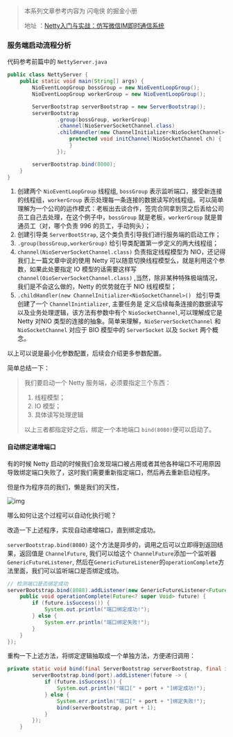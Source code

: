 > 本系列文章参考内容为 闪电侠 的掘金小册
>
> 地址 ：[Netty入门与实战：仿写微信IM即时通信系统](https://juejin.im/book/5b4bc28bf265da0f60130116/section/5b6a1a9cf265da0f87595521)

### 服务端启动流程分析

代码参考前篇中的 `NettyServer.java`

```java
public class NettyServer {
    public static void main(String[] args) {
        NioEventLoopGroup bossGroup = new NioEventLoopGroup();
        NioEventLoopGroup workerGroup = new NioEventLoopGroup();

        ServerBootstrap serverBootstrap = new ServerBootstrap();
        serverBootstrap
                .group(bossGroup, workerGroup)
                .channel(NioServerSocketChannel.class)
                .childHandler(new ChannelInitializer<NioSocketChannel>() {
                    protected void initChannel(NioSocketChannel ch) {
                    }
                });

        serverBootstrap.bind(8000);
    }
}
```

1. 创建两个 `NioEventLoopGroup` 线程组, `bossGroup` 表示监听端口，接受新连接的线程组，`workerGroup` 表示处理每一条连接的数据读写的线程组。可以简单理解为一个公司的运作模式：老板出去谈合作，签完合同拿到货之后丢给公司员工自己去处理，在这个例子中，`bossGroup` 就是老板，`workerGroup` 就是普通员工（对，哪个负责 996 的员工，手动狗头）；
2. 创建引导类 `ServerBootStrap`, 这个类负责引导我们进行服务端的启动工作；
3. `.group(bossGroup,workerGroup)` 给引导类配置第一步定义的两大线程组；
4. `channel(NioServerSocketChannel.class)` 负责指定线程模型为 NIO，还记得我们上一篇文章中说的使用 Netty 可以随意切换线程模型么，就是利用这个参数，如果此处要指定 IO 模型的话需要这样写 `channel(OioServerSocketChannel.class)` ,当然，除非某种特殊极端情况，我们是不会这么做的，Netty 的优势就在于 NIO 线程模型；
5. `.childHandler(new ChannelInitializer<NioSocketChannel>() ` 给引导类创建了一个 `ChannelInintializer`, 主要任务是 定义后续每条连接的数据读写以及业务处理逻辑，该方法有参数中有个 `NioSocketChannel`,可以理解成它是 Netty 对NIO 类型的连接的抽象。简单来理解，`NioServerSocketChannel` 和 `NioSocketChannel` 对应于 BIO 模型中的 `ServerSocket` 以及 `Socket` 两个概念。

以上可以说是最小化参数配置，后续会介绍更多参数配置。

简单总结一下：

> 我们要启动一个 Netty 服务端，必须要指定三个东西：
>
> 1. 线程模型；
> 2. IO 模型；
> 3. 具体读写处理逻辑
>
> 以上三者都指定好之后，绑定一个本地端口 `bind(8080)`便可以启动了。

#### 自动绑定递增端口

有的时候 Netty 启动的时候我们会发现端口被占用或者其他各种端口不可用原因导致绑定端口失败了，这时我们需要重新指定端口，然后再去重新启动程序。

但是作为程序员的我们，懒是我们的天性，

![img](file:///C:\Users\DELL\AppData\Local\Temp\SGPicFaceTpBq\31652\143F8013.png)

哪么如何让这个过程可以自动化执行呢？

改造一下上述程序，实现自动递增端口，直到绑定成功。

`serverBootstrap.bind(8080)` 这个方法是异步的，调用之后可以立即得到返回结果，返回值是 `ChannelFuture`, 我们可以给这个 `ChannelFuture`添加一个监听器 `GenericFutureListener`, 然后在`GenericFutureListener`的`operationComplete`方法里面，我们可以监听端口是否绑定成功。

```java
// 检测端口是否绑定成功
serverBootstrap.bind(8088).addListener(new GenericFutureListener<Future<? super Void>>() {
    public void operationComplete(Future<? super Void> future) {
        if (future.isSuccess()) {
            System.out.println("端口绑定成功!");
        } else {
            System.err.println("端口绑定失败!");
        }
    }
});

```

重构一下上述方法，将绑定逻辑抽取成一个单独方法，方便递归调用：

```java
private static void bind(final ServerBootstrap serverBootstrap, final int port) {
        serverBootstrap.bind(port).addListener(future -> {
            if (future.isSuccess()) {
                System.out.println("端口[" + port + "]绑定成功!");
            } else {
                System.err.println("端口[" + port + "]绑定失败!");
                bind(serverBootstrap, port + 1);
            }
        });
    }
```